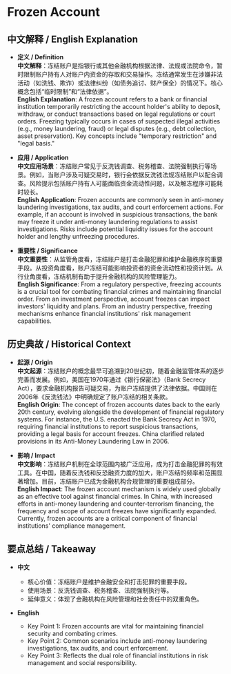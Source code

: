 # Frozen Account

## 中文解释 / English Explanation

* **定义 / Definition**  
  **中文解释**：冻结账户是指银行或其他金融机构根据法律、法规或法院命令，暂时限制账户持有人对账户内资金的存取和交易操作。冻结通常发生在涉嫌非法活动（如洗钱、欺诈）或法律纠纷（如债务追讨、财产保全）的情况下。核心概念包括“临时限制”和“法律依据”。  
  **English Explanation**: A frozen account refers to a bank or financial institution temporarily restricting the account holder's ability to deposit, withdraw, or conduct transactions based on legal regulations or court orders. Freezing typically occurs in cases of suspected illegal activities (e.g., money laundering, fraud) or legal disputes (e.g., debt collection, asset preservation). Key concepts include "temporary restriction" and "legal basis."

* **应用 / Application**  
  **中文应用场景**：冻结账户常见于反洗钱调查、税务稽查、法院强制执行等场景。例如，当账户涉及可疑交易时，银行会依据反洗钱法规冻结账户以配合调查。风险提示包括账户持有人可能面临资金流动性问题，以及解冻程序可能耗时较长。  
  **English Application**: Frozen accounts are commonly seen in anti-money laundering investigations, tax audits, and court enforcement actions. For example, if an account is involved in suspicious transactions, the bank may freeze it under anti-money laundering regulations to assist investigations. Risks include potential liquidity issues for the account holder and lengthy unfreezing procedures.

* **重要性 / Significance**  
  **中文重要性**：从监管角度看，冻结账户是打击金融犯罪和维护金融秩序的重要手段。从投资角度看，账户冻结可能影响投资者的资金流动性和投资计划。从行业角度看，冻结机制有助于提升金融机构的风险管理能力。  
  **English Significance**: From a regulatory perspective, freezing accounts is a crucial tool for combating financial crimes and maintaining financial order. From an investment perspective, account freezes can impact investors' liquidity and plans. From an industry perspective, freezing mechanisms enhance financial institutions' risk management capabilities.

## 历史典故 / Historical Context

* **起源 / Origin**  
  **中文起源**：冻结账户的概念最早可追溯到20世纪初，随着金融监管体系的逐步完善而发展。例如，美国在1970年通过《银行保密法》（Bank Secrecy Act），要求金融机构报告可疑交易，为账户冻结提供了法律依据。中国则在2006年《反洗钱法》中明确规定了账户冻结的相关条款。  
  **English Origin**: The concept of frozen accounts dates back to the early 20th century, evolving alongside the development of financial regulatory systems. For instance, the U.S. enacted the Bank Secrecy Act in 1970, requiring financial institutions to report suspicious transactions, providing a legal basis for account freezes. China clarified related provisions in its Anti-Money Laundering Law in 2006.

* **影响 / Impact**  
  **中文影响**：冻结账户机制在全球范围内被广泛应用，成为打击金融犯罪的有效工具。在中国，随着反洗钱和反恐融资力度的加大，账户冻结的频率和范围显著增加。目前，冻结账户已成为金融机构合规管理的重要组成部分。  
  **English Impact**: The frozen account mechanism is widely used globally as an effective tool against financial crimes. In China, with increased efforts in anti-money laundering and counter-terrorism financing, the frequency and scope of account freezes have significantly expanded. Currently, frozen accounts are a critical component of financial institutions' compliance management.

## 要点总结 / Takeaway

* **中文**  
  - 核心价值：冻结账户是维护金融安全和打击犯罪的重要手段。  
  - 使用场景：反洗钱调查、税务稽查、法院强制执行等。  
  - 延伸意义：体现了金融机构在风险管理和社会责任中的双重角色。  

* **English**  
  - Key Point 1: Frozen accounts are vital for maintaining financial security and combating crimes.  
  - Key Point 2: Common scenarios include anti-money laundering investigations, tax audits, and court enforcement.  
  - Key Point 3: Reflects the dual role of financial institutions in risk management and social responsibility.